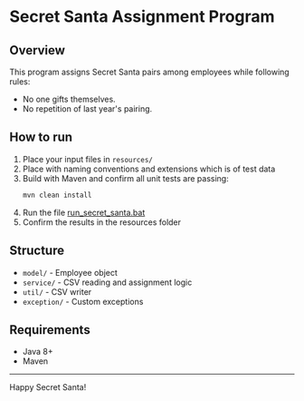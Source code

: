 # Secret Santa Assignment Program

## Overview
This program assigns Secret Santa pairs among employees while following rules:
- No one gifts themselves.
- No repetition of last year's pairing.

## How to run
1. Place your input files in `resources/`
2. Place with naming conventions and extensions which is of test data
3. Build with Maven and confirm all unit tests are passing:
    ```bash
    mvn clean install
    ```
4. Run the file [run_secret_santa.bat](run_secret_santa.bat)
5. Confirm the results in the resources folder

## Structure
- `model/` - Employee object
- `service/` - CSV reading and assignment logic
- `util/` - CSV writer
- `exception/` - Custom exceptions

## Requirements
- Java 8+
- Maven

---

Happy Secret Santa!
